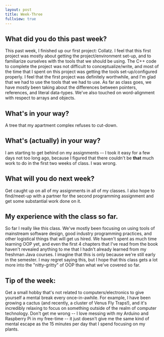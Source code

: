 ```yaml
---
layout: post
title: Week-Three
fullview: true
---
```


## What did you do this past week?
This past week, I finished up our first project: Collatz. I feel that this first project was mostly about getting the project/environment set-up, and to familiarize ourselves with the tools that we should be using. The C++ code to complete the project was not difficult to conceptualize/write, and most of the time that I spent on this project was getting the tools set-up/configured properly. I feel that the first project was definitely worthwhile, and I'm glad that we had to use the tools that we had to use. As far as class goes, we have mostly been taking about the differences between pointers, references, and literal data-types. We've also touched on word-alignment with respect to arrays and objects.

## What's in your way?
A tree that my apartment complex refuses to cut-down.

## What's (actually) in your way?
I am starting to get behind on my assignments -- I took it easy for a few days not too long ago, because I figured that there couldn't be **that** much work to do in the first two weeks of class. I was wrong. 

## What will you do next week?
Get caught up on all of my assignments in all of my classes. I also hope to find/meet-up with a partner for the second programming assignment and get some substantial work done on it.

## My experience with the class so far.
So far I really like this class. We've mostly been focusing on using tools of mainstream software design, good industry programming practices, and other logistical things that will get us hired. We haven't spent as much time learning OOP yet, and even the first 4 chapters that I've read from the book haven't revealed anything to me that I hadn't already learned from my freshman Java courses. I imagine that this is only because we're still early in the semester. I may regret saying this, but I hope that this class gets a lot more into the "nitty-gritty" of OOP than what we've covered so far.

## Tip of the week:
Get a small hobby that's not related to computers/electronics to give yourself a mental break every once-in-awhile. For example, I have been growing a cactus (and recently, a cluster of Venus Fly Traps!), and it's incredibly relaxing to focus on something outside of the realm of computer technology. Don't get me wrong -- I love messing with my Arduino and Raspberry Pi in my free-time -- it just doesn't give me the same kind of mental escape as the 15 minutes per day that I spend focusing on my plants.
